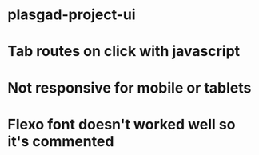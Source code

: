 # plasgad-project-ui
# Tab routes on click with javascript
# Not responsive for mobile or tablets
# Flexo font doesn't worked well so it's commented
